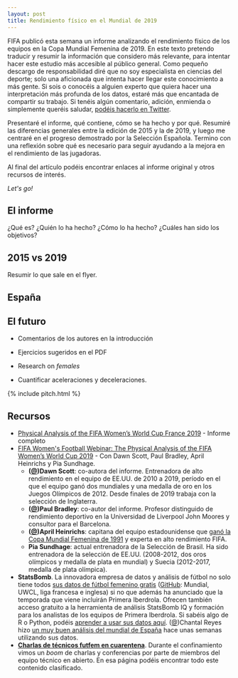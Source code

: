 ```yaml
---
layout: post
title: Rendimiento físico en el Mundial de 2019
---
```


FIFA publicó esta semana un informe analizando el rendimiento físico de los equipos en la Copa Mundial Femenina de 2019. En este texto pretendo traducir y resumir la información que considero más relevante, para intentar hacer este estudio más accesible al público general. Como pequeño descargo de responsabilidad diré que no soy especialista en ciencias del deporte; solo una aficionada que intenta hacer llegar este conocimiento a más gente. Si sois o conocéis a alguien experto que quiera hacer una interpretación más profunda de los datos, estaré más que encantada de compartir su trabajo. Si tenéis algún comentario, adición, enmienda o simplemente queréis saludar, [podéis hacerlo en Twitter](https://twitter.com/raquelbars/). 

Presentaré el informe, qué contiene, cómo se ha hecho y por qué. Resumiré las diferencias generales entre la edición de 2015 y la de 2019, y luego me centraré en el progreso demostrado por la Selección Española. Termino con una reflexión sobre qué es necesario para seguir ayudando a la mejora en el rendimiento de las jugadoras. 

Al final del artículo podéis encontrar enlaces al informe original y otros recursos de interés. 

_Let's go!_

## El informe

¿Qué es? ¿Quién lo ha hecho? ¿Cómo lo ha hecho? ¿Cuáles han sido los objetivos?

## 2015 vs 2019

Resumir lo que sale en el flyer.

## España

## El futuro

- Comentarios de los autores en la introducción

- Ejercicios sugeridos en el PDF

- Research on _females_

- Cuantificar aceleraciones y deceleraciones.

{% include pitch.html %}
## Recursos

- [Physical Analysis of the FIFA Women’s World Cup France 2019](https://img.fifa.com/image/upload/zijqly4oednqa5gffgaz.pdf) - Informe completo
- [FIFA Women's Football Webinar: The Physical Analysis of the FIFA Women’s World Cup 2019](https://www.youtube.com/watch?v=aJXmw1RLSRE) - Con Dawn Scott, Paul Bradley, April Heinrichs y Pia Sundhage.
  - **([@](https://twitter.com/dawnscott06))Dawn Scott**: co-autora del informe. Entrenadora de alto rendimiento en el equipo de EE.UU. de 2010 a 2019, período en el que el equipo ganó dos mundiales y una medalla de oro en los Juegos Olímpicos de 2012. Desde finales de 2019 trabaja con la selección de Inglaterra.
  - **([@](https://twitter.com/contextisking9))Paul Bradley**: co-autor del informe. Profesor distinguido de rendimiento deportivo en la Universidad de Liverpool John Moores y consultor para el Barcelona.
  - **([@](https://twitter.com/aprilheinrichs))April Heinrichs**: capitana del equipo estadounidense que [ganó la Copa Mundial Femenina de 1991](https://www.youtube.com/watch?v=pAYwv2eNrvc) y experta en alto rendimiento FIFA.
  - **Pia Sundhage**: actual entrenadora de la Selección de Brasil. Ha sido entrenadora de la selección de EE.UU. (2008-2012, dos oros olímpicos y medalla de plata en mundial) y Suecia (2012-2017, medalla de plata olímpica).
- **StatsBomb**. La innovadora empresa de datos y análisis de fútbol no solo tiene todos [sus datos de fútbol femenino gratis](https://statsbomb.com/2018/06/statsbomb-announces-free-data-for-womens-football/) ([GitHub](https://github.com/statsbomb/open-data): Mundial, UWCL, liga francesa e inglesa) si no que además ha anunciado que la temporada que viene incluirán Primera Iberdrola. Ofrecen también acceso gratuito a la herramienta de análisis StatsBomb IQ y  formación para los analistas de los equipos de Primera Iberdrola. Si sabéis algo de R o Python, podéis [aprender a usar sus datos aquí](http://statsbomb.com/wp-content/uploads/2019/07/Using-StatsBomb-Data-In-R-Spanish_up.pdf). ([@](https://twitter.com/cchantalreyes))Chantal Reyes hizo [un muy buen análisis del mundial de España](https://statsbomb.com/es/2020/06/un-ano-despues-la-seleccion-espanola-en-el-mundial-femenino-de-2019/) hace unas semanas utilizando sus datos.
- **[Charlas de técnicos futfem en cuarentena](https://www.notion.so/Charlas-de-f-tbol-femenino-en-cuarentena-1c2a91a625f747cfbc247f5217c7e2a6)**. Durante el confinamiento vimos un _boom_ de charlas y conferencias por parte de miembros del equipo técnico en abierto. En esa página podéis encontrar todo este contenido clasificado.





